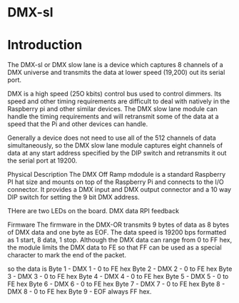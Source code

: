 # DMX-sl
# Introduction

The DMX-sl or DMX slow lane is a device which captures 8 channels of a DMX universe and transmits the data at lower speed (19,200) out its serial port.

DMX is a high speed (25O kbits) control bus used to control dimmers.  Its speed and other timing requirements are difficult to deal with natively in the Raspberry pi and other similar devices.  The DMX slow lane module can handle the timing requirements and will retransmit some of the data at a speed that the Pi and other devices can handle.

Generally a device does not need to use all of the 512 channels of data simultaneously, so the DMX slow lane module captures eight channels of data at any start address specified by the DIP switch and retransmits it out the serial port at 19200.

Physical Description
The DMX Off Ramp mdodule is a standard Raspberry PI hat size and mounts on top of the Raspberry Pi and connects to the I/O connector.  It provides a DMX input and DMX output connector and a 10 way DIP switch for setting the 9 bit DMX address.

THere are two LEDs on the board.
  DMX data
  RPI feedback 
  

Firmware
The firmware in the DMX-OR transmits 9 bytes of data as 8 bytes of DMX data and one byte as EOF.  The data speed is 19200 bps formatted as 1 start, 8 data, 1 stop.  Although the DMX data can range from 0 to FF hex, the module limits the DMX data to FE so that FF can be used as a special character to mark the end of the packet.

so the data is 
Byte 1 - DMX 1 - 0 to FE hex
Byte 2 - DMX 2 - 0 to FE hex
Byte 3 - DMX 3 - 0 to FE hex
Byte 4 - DMX 4 - 0 to FE hex
Byte 5 - DMX 5 - 0 to FE hex
Byte 6 - DMX 6 - 0 to FE hex
Byte 7 - DMX 7 - 0 to FE hex
Byte 8 - DMX 8 - 0 to FE hex
Byte 9 - EOF always FF hex.

